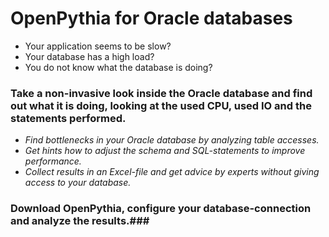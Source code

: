 # OpenPythia for Oracle databases #

- Your application seems to be slow?
- Your database has a high load?
- You do not know what the database is doing?

### Take a non-invasive look inside the Oracle database and find out what it is doing, looking at the used CPU, used IO and the statements performed. ###

* *Find bottlenecks in your Oracle database by analyzing table accesses.*
* *Get hints how to adjust the schema and SQL-statements to improve performance.*
* *Collect results in an Excel-file and get advice by experts without giving access to your database.*

### Download OpenPythia, configure your database-connection and analyze the results.###
